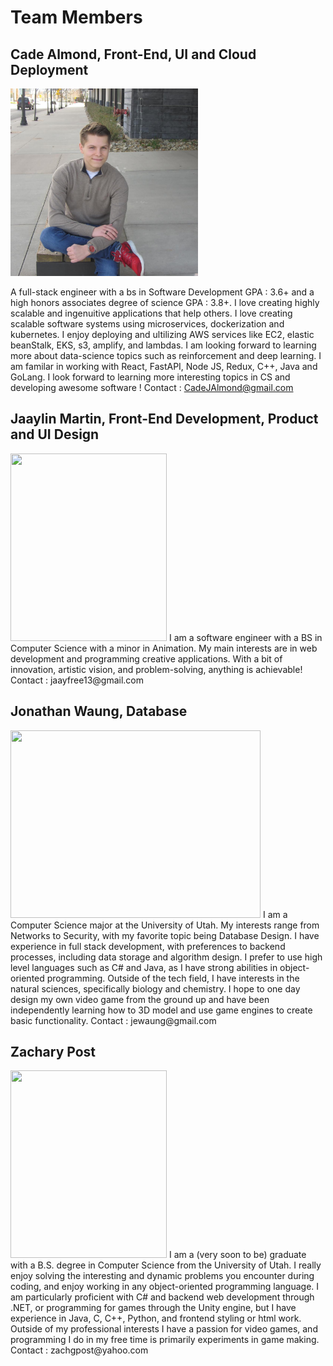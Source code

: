 # Team Members
## Cade Almond, Front-End, UI and Cloud Deployment
<img height="300" width="300" src="https://github.com/CadeJAlmond/CadeJAlmond.github.io/blob/main/IMG_4587%20(1).JPG?raw=true"/>

A full-stack engineer with a bs in Software Development GPA : 3.6+ and a high honors associates degree of 
science GPA : 3.8+. I love creating highly scalable and ingenuitive applications that help others. I love creating
scalable software systems using microservices, dockerization and kubernetes. I enjoy deploying and ultilizing AWS 
services like EC2, elastic beanStalk, EKS, s3, amplify, and lambdas. I am looking forward to learning more about
data-science topics such as reinforcement and deep learning. I am familar in working with React, FastAPI, Node JS,
Redux, C++, Java and GoLang. I look forward to learning more interesting topics in CS and developing awesome 
software !
Contact : CadeJAlmond@gmail.com

## Jaaylin Martin, Front-End Development, Product and UI Design 
<img height="300" width="250" src="https://cdn.discordapp.com/attachments/1152272739428728913/1231013227438149753/Me.JPG?ex=66356968&is=6622f468&hm=1dc7b8f9428610457cfdcd26159588b94bd4492a2436117494baaa2a257a8133&"/>
I am a software engineer with a BS in Computer Science with a minor in Animation. My main interests are in web 
development and programming creative applications. With a bit of innovation, artistic vision, and problem-solving, 
anything is achievable!
Contact :  jaayfree13@gmail.com

## Jonathan Waung, Database

<img height="300" width="400" src="https://cdn.discordapp.com/attachments/1152272739428728913/1231013035041230868/IMG_4786.jpg?ex=662445ba&is=6622f43a&hm=2792888e0db74e6678fe7f58b9550450545399aa3fd21237ea481f31bb076b29&"/>
I am a Computer Science major at the University of Utah. My interests range from Networks to Security, with my 
favorite topic being Database Design. I have experience in full stack development, with preferences to backend processes, 
including data storage and algorithm design. I prefer to use high level languages such as C# and Java, as I have strong 
abilities in object-oriented programming. Outside of the tech field, I have interests in the natural sciences, specifically 
biology and chemistry. I hope to one day design my own video game from the ground up and have been independently learning 
how to 3D model and use game engines to create basic functionality.
Contact : jewaung@gmail.com

## Zachary Post

<img height="300" width="250" src="https://cdn.discordapp.com/attachments/1152272739428728913/1231051155292033115/image.png?ex=66358cbb&is=662317bb&hm=793551395054c6abbc0bea2eedbed016db4537077b2c44cbebfb214f25c95492&"/>
I am a (very soon to be) graduate with a B.S. degree in Computer Science from the University of Utah. I really enjoy solving
the interesting and dynamic problems you encounter during coding, and enjoy working in any object-oriented programming language. 
I am particularly proficient with C# and backend web development through .NET, or programming for games through the Unity engine, 
but I have experience in Java, C, C++, Python, and frontend styling or html work. Outside of my professional interests I have a 
passion for video games, and programming I do in my free time is primarily experiments in game making.
Contact : zachgpost@yahoo.com
